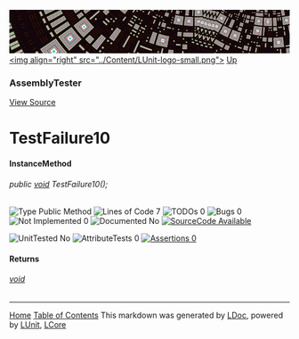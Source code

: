 ![](../Content/LUnit-banner-small.png "")
[&lt;img align=&quot;right&quot; src=&quot;../Content/LUnit-logo-small.png&quot;&gt;](../../README.md)
[Up](AssemblyTester.md)

### AssemblyTester
[View Source](../Abstract/AssemblyTester.cs)

# TestFailure10

#### InstanceMethod

###### public <a href="https://msdn.microsoft.com/en-us/library/system.void.aspx" alt="" target="_blank">void</a> TestFailure10();

![Type Public Method](http://b.repl.ca/v1/Type-Public%20Method-blue.png "") ![Lines of Code 7](http://b.repl.ca/v1/Lines%20of%20Code-7-blue.png "") ![TODOs 0](http://b.repl.ca/v1/TODOs-0-green.png "") ![Bugs 0](http://b.repl.ca/v1/Bugs-0-green.png "") ![Not Implemented 0](http://b.repl.ca/v1/Not%20Implemented-0-green.png "") ![Documented No](http://b.repl.ca/v1/Documented-No-red.png "") [![SourceCode Available](http://b.repl.ca/v1/SourceCode-Available-brightgreen.png "")](../Abstract/AssemblyTester.cs#L820)

![UnitTested No](http://b.repl.ca/v1/UnitTested-No-lightgrey.png "") ![AttributeTests 0](http://b.repl.ca/v1/AttributeTests-0-lightgrey.png "") [![Assertions 0](http://b.repl.ca/v1/Assertions-0-lightgrey.png "")](../Abstract/AssemblyTester.cs)

#### Returns

###### <a href="https://msdn.microsoft.com/en-us/library/system.void.aspx" alt="" target="_blank">void</a>



---

[Home](../../README.md) [Table of Contents](../../TableOfContents.md)
This markdown was generated by [LDoc](https://github.com/CodeSingularity/LDoc), powered by [LUnit](https://github.com/CodeSingularity/LUnit), [LCore](https://github.com/CodeSingularity/LCore)
